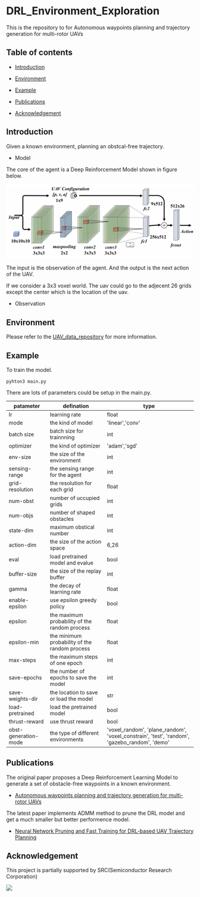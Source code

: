 # DRL_Environment_Exploration

This is the repository to for Autonomous waypoints planning and trajectory generation for multi-rotor UAVs

## Table of contents
- [Introduction](#Introduction)

- [Environment](#Environment)

- [Example](#Example)

- [Publications](#Publications)

- [Acknowledgement](#Acknowledgement)

## Introduction

Given a known environment, planning an obstcal-free trajectory.

- Model

The core of the agent is a Deep Reinforcement Model shown in figure below.

![](https://github.com/Dr-Qiu-s-research-team/DRL_Environment_Exploration/blob/main/image/network.png)

The input is the observation of the agent. And the output is the next action of the UAV.

If we consider a 3x3 voxel world. The uav could go to the adjecent 26 grids except the center which is the location of the uav.

- Observation
  
## Environment

Please refer to the [UAV_data_repository](https://github.com/Dr-Qiu-s-research-team/UAV_data_repository) for more information. 

## Example

To train the model.

```
pyhton3 main.py
```

There are lots of parameters could be setup in the main.py.

|patameter|defination|type|
|-|-|-|
|lr|learning rate|float|
|mode|the kind of model|'linear','conv'|
|batch size|batch size for trainnning|int|
|optimizer|the kind of optimizer|'adam','sgd'|
|env-size|the size of the environment|int|
|sensing-range|the sensing range for the agent|int|
|grid-resolution|the resolution for each grid|float|
|num-obst|number of uccupied grids|int|
|num-objs|number of shaped obstacles|int|
|state-dim|maximum obstical number|int|
|action-dim|the size of the action space|6,26|
|eval|load pretrained model and evalue|bool|
|buffer-size|the size of the replay buffer|int|
|gamma|the decay of learning rate|float|
|enable-epsilon|use epsilon greedy policy|bool|
|epsilon|the maximum probability of the random process|float|
|epsilon-min|the minimum probability of the random process|float|
|max-steps|the maximum steps of one epoch|int|
|save-epochs|the number of epochs to save the model|int|
|save-weights-dir|the location to save or load the model|str|
|load-pretrained|load the pretrained model|bool|
|thrust-reward|use thrust reward|bool|
|obst-generation-mode|the type of different environments|'voxel_random', 'plane_random', 'voxel_constrain', 'test', 'random', 'gazebo_random', 'demo'|


## Publications

The original paper proposes a Deep Reinforcement Learning Model to generate a set of obstacle-free waypoints in a known environment.
- [Autonomous waypoints planning and trajectory generation for multi-rotor UAVs](https://dl.acm.org/doi/abs/10.1145/3313151.3313163)

The latest paper implements ADMM method to prune the DRL model and get a much smaller but better performence model.
- [Neural Network Pruning and Fast Training for DRL-based UAV Trajectory Planning](https://ieeexplore.ieee.org/abstract/document/9712561)

## Acknowledgement

This project is partially supported by SRC(Semiconductor Research Corporation)

[![](https://www.src.org/web/img/SRC_logo_blue.png)](https://www.src.org/)

